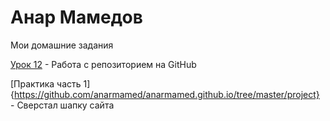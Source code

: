 

# Анар Мамедов
Мои домашние задания


[Урок 12](https://anarmamed.github.io/lesson_12/index.html) - Работа с репозиторием на GitHub

[Практика часть 1] {https://github.com/anarmamed/anarmamed.github.io/tree/master/project} - Сверстал шапку сайта
